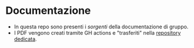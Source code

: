 # Documentazione

- In questa repo sono presenti i *sorgenti* della documentazione di gruppo.
- I PDF vengono creati tramite GH actions e "trasferiti" nella [repository dedicata](https://github.com/overture-unipd/docs).
